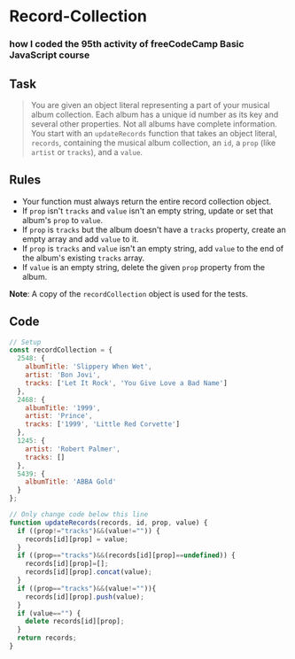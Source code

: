 # Record-Collection
### how I coded the 95th activity of freeCodeCamp Basic JavaScript course

## Task
> You are given an object literal representing a part of your musical album collection. Each album has a unique id number as its key and several other properties. Not all albums have complete information.
> You start with an `updateRecords` function that takes an object literal, `records`, containing the musical album collection, an `id`, a `prop` (like `artist` or `tracks`), and a `value`.

## Rules
* Your function must always return the entire record collection object.
* If `prop` isn't `tracks` and `value` isn't an empty string, update or set that album's `prop` to `value`.
* If `prop` is `tracks` but the album doesn't have a `tracks` property, create an empty array and add `value` to it.
* If `prop` is `tracks` and `value` isn't an empty string, add `value` to the end of the album's existing `tracks` array.
* If `value` is an empty string, delete the given `prop` property from the album.

__Note__: A copy of the `recordCollection` object is used for the tests.

## Code
```JavaScript
// Setup
const recordCollection = {
  2548: {
    albumTitle: 'Slippery When Wet',
    artist: 'Bon Jovi',
    tracks: ['Let It Rock', 'You Give Love a Bad Name']
  },
  2468: {
    albumTitle: '1999',
    artist: 'Prince',
    tracks: ['1999', 'Little Red Corvette']
  },
  1245: {
    artist: 'Robert Palmer',
    tracks: []
  },
  5439: {
    albumTitle: 'ABBA Gold'
  }
};

// Only change code below this line
function updateRecords(records, id, prop, value) {
  if ((prop!="tracks")&&(value!="")) {
    records[id][prop] = value;
  }
  if ((prop=="tracks")&&(records[id][prop]==undefined)) {
    records[id][prop]=[];
    records[id][prop].concat(value);
  }
  if ((prop=="tracks")&&(value!="")){
    records[id][prop].push(value);
  }
  if (value=="") {
    delete records[id][prop];
  }
  return records;
}
```
